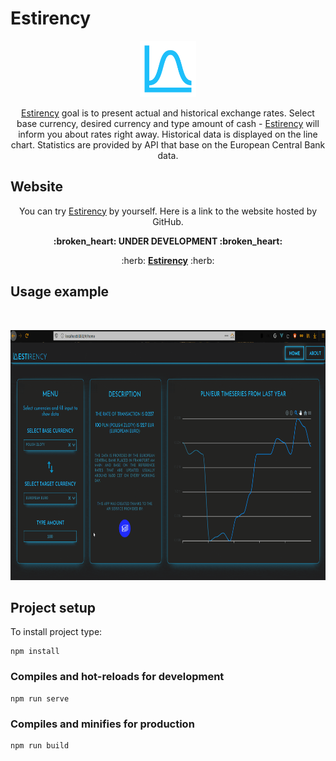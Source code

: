 # Estirency

<p align="center"><code><a href="https://karol-witkowski.github.io/Estirency/#/home"><img height="90" title="AERTEE logo" src="public\logo.png" alt="Estirency logo"></a></code></p>

<p align="center"><a href="https://karol-witkowski.github.io/Estirency/#/home">Estirency</a> goal is to present actual and historical exchange rates. Select base currency, desired currency and type amount of cash - <a href="https://karol-witkowski.github.io/Estirency/#/home">Estirency</a> will inform you about rates right away. Historical data is displayed on the line chart. Statistics are provided by API that base on the European Central Bank data.</p>

## Website

<p align="center">You can try <a href="https://karol-witkowski.github.io/Estirency/#/home">Estirency</a> by yourself. Here is a link to the website hosted by GitHub.</p>

<p align="center"><b>:broken_heart: UNDER DEVELOPMENT :broken_heart:</b></p>
<p align="center" font-size="20px">:herb: <a href="https://karol-witkowski.github.io/Estirency/#/home"><b>Estirency</b></a> :herb:</p>

## Usage example
<br/>
<p align="center"><code><a href="https://karol-witkowski.github.io/Estirency/#/home"><img height="400" src="src\assets\usageexample.gif" alt="usage example"></a></code></p>

## Project setup
To install project type:
```
npm install
```

### Compiles and hot-reloads for development
```
npm run serve
```

### Compiles and minifies for production
```
npm run build
```
